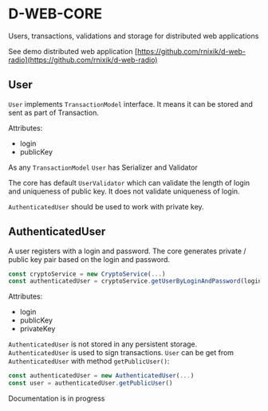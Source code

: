 # D-WEB-CORE

Users, transactions, validations and storage for distributed web applications

See demo distributed web application [https://github.com/rnixik/d-web-radio](https://github.com/rnixik/d-web-radio)

## User

`User` implements `TransactionModel` interface. 
It means it can be stored and sent as part of Transaction.

Attributes:
* login
* publicKey

As any `TransactionModel` `User` has Serializer and Validator

The core has default `UserValidator` which can validate
the length of login and uniqueness of public key.
It does not validate uniqueness of login.

`AuthenticatedUser` should be used to work with private key.

## AuthenticatedUser

A user registers with a login and password.
The core generates private / public key pair based on the login and password.

```typescript
const cryptoService = new CryptoService(...)
const authenticatedUser = cryptoService.getUserByLoginAndPassword(login, password)
```

Attributes:
* login
* publicKey
* privateKey

`AuthenticatedUser` is not stored in any persistent storage.
`AuthenticatedUser` is used to sign transactions.
`User` can be get from `AuthenticatedUser` with method `getPublicUser()`:

```typescript
const authenticatedUser = new AuthenticatedUser(...)
const user = authenticatedUser.getPublicUser()
```

Documentation is in progress
